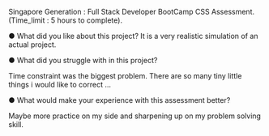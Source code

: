 Singapore Generation : Full Stack Developer BootCamp CSS Assessment.
(Time_limit : 5 hours to complete).

●	What did you like about this project?
It is a very realistic simulation of an actual project.

●	What did you struggle with in this project?

Time constraint was the biggest problem. There are so many tiny little things i would like to correct ...

●	What would make your experience with this assessment better?

Maybe more practice on my side and sharpening up on my problem solving skill.
